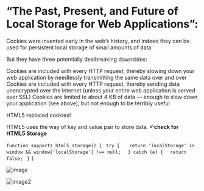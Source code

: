 # “The Past, Present, and Future of Local Storage for Web Applications”:


 Cookies were invented early in the web’s history, and indeed they can be used for persistent local storage of small amounts of data

 But they have three potentially dealbreaking downsides:

Cookies are included with every HTTP request, thereby slowing down your web application by needlessly transmitting the same data over and over
Cookies are included with every HTTP request, thereby sending data unencrypted over the internet (unless your entire web application is served over SSL)
Cookies are limited to about 4 KB of data — enough to slow down your application (see above), but not enough to be terribly useful

HTML5 replaced cookies!

HTML5 uses the way of key and value pair to store data.
↶**check for HTML5 Storage**

```function supports_html5_storage() {```
 ``` try {```
 ```   return 'localStorage' in window && window['localStorage'] !== null;```
```  } catch (e) {```
  ```  return false;```
 ``` }```
```}```


![image](https://techglimpse.com/wp-content/uploads/2013/04/xml-parsing-and-storing-on-localstorage1.jpg)

![image2](https://sites.google.com/site/azswiki/_/rsrc/1286362842741/html5-localstorage/localstorage_browser_support.jpg)